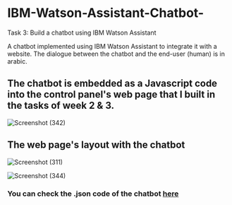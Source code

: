 # IBM-Watson-Assistant-Chatbot-
Task 3: Build a chatbot using IBM Watson Assistant

A chatbot implemented using IBM Watson Assistant to integrate it with a website. The dialogue between the chatbot and the end-user (human) is in arabic. 

## The chatbot is embedded as a Javascript code into the control panel's web page that I built in the tasks of week 2 & 3.

![Screenshot (342)](https://user-images.githubusercontent.com/53409187/126881664-ec64498f-a014-44d2-9529-aae35a19ec92.png)

## The web page's layout with the chatbot
![Screenshot (311)](https://user-images.githubusercontent.com/53409187/126881702-67ff725f-29e3-4193-9f33-591e1f3aecff.png)


![Screenshot (344)](https://user-images.githubusercontent.com/53409187/126881711-8a6f6ce8-aa20-44a5-95dc-1f0842435b27.png)


### You can check the .json code of the chatbot [here](https://github.com/MahaAMB/IBM-Watson-Assistant-Chatbot-/blob/main/skill-%D8%AA%D8%AD%D8%AF%D8%AB.json)  

